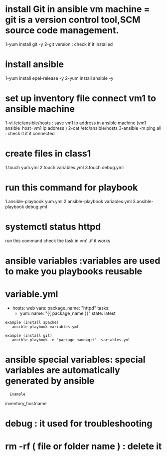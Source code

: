 #  install Git in ansible vm machine = git is a version control tool,SCM source code management.
 1-yum install git  -y 
 2-git version : check if it installed

# install ansible 
 1-yum install epel-release -y
 2-yum install ansible -y

#  set up inventory file connect vm1 to ansible machine
  1-vi  /etc/ansible/hosts : save vm1 ip  address in ansible machine     (vm1     ansible_host=vm1 ip address )
  2-cat  /etc/ansible/hosts
  3-ansible  -m ping all : check it if it connected

#  create files in class1
 1.touch  yum.yml
 2.touch variables.yml
 3.touch debug.yml

#  run this command for playbook 
 1.ansible-playbook  yum.yml
 2.ansible-playbook  variables.yml
 3.ansible-playbook  debug.yml

#  systemctl status httpd  
 run this command check the task in vm1 .if it works

 #  ansible variables :variables are used to make you playbooks reusable
 #  variable.yml
 
   - hosts: web
     vars:
       package_name: "httpd"
     tasks:
     - yum:
         name: "{{ package_name }}"
         state: latest

    example (install apache)
       ansible-playbook variables.yml

    example (install git)
       ansible-playbook -e "package_name=git"  variables.yml

   # ansible special variables: special variables are automatically generated by ansible
      Example 
   inventory_hostname  


   # debug : it used for troubleshooting
 









# rm -rf ( file or folder name ) : delete it

